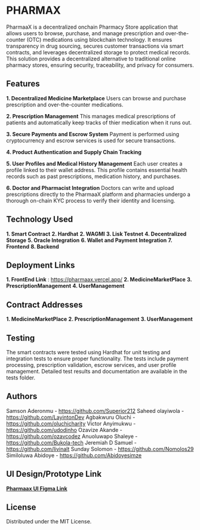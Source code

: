 # PHARMAX

PharmaaX is a decentralized onchain Pharmacy Store application that allows users to browse, purchase, and manage prescription and over-the-counter (OTC) medications using blockchain technology. It ensures transparency in drug sourcing, secures customer transactions via smart contracts, and leverages decentralized storage to protect medical records. This solution provides a decentralized alternative to traditional online pharmacy stores, ensuring security, traceability, and privacy for consumers.


## Features

**1. Decentralized Medicine Marketplace**
Users can browse and purchase prescription and over-the-counter medications.

**2. Prescription Management**
This manages medical prescriptions of patients and automatically keep tracks of thier medication when it runs out.

**3. Secure Payments and Escrow System**
Payment is performed using cryptocurrency and escrow services is used for secure transactions.

**4. Product Authentication and Supply Chain Tracking**

**5. User Profiles and Medical History Management**
Each user creates a profile linked to their wallet address. This profile contains essential health records such as past prescriptions, medication history, and purchases.

**6. Doctor and Pharmacist Integration**
Doctors can write and upload prescriptions directly to the PharmaaX platform and pharmacies undergo a thorough on-chain KYC process to verify their identity and licensing.


## Technology Used

**1. Smart Contract**
**2. Hardhat**
**2. WAGMI**
**3. Lisk Testnet**
**4. Decentralized Storage**
**5. Oracle Integration**
**6. Wallet and Payment Integration**
**7. Frontend**
**8. Backend**


## Deployment Links

**1. FrontEnd Link** : https://pharmaax.vercel.app/
**2. MedicineMarketPlace**
**3. PrescriptionManagement**
**4. UserManagement**

## Contract Addresses
**1. MedicineMarketPlace**
**2. PrescriptionManagement**
**3. UserManagement**

## Testing
The smart contracts were tested using Hardhat for unit testing and integration tests to ensure proper functionality. The tests include payment processing, prescription validation, escrow services, and user profile management. Detailed test results and documentation are available in the tests folder.

## Authors
Samson Aderonmu - https://github.com/Superior212
Saheed olayiwola - https://github.com/LayintonDev
Agbakwuru Oluchi - https://github.com/oluchicharity
Victor Anyimukwu -  https://github.com/udodinho
Ozavize Akande -  https://github.com/ozavcodez
Anuoluwapo Shaleye - https://github.com/Bukola-tech
Jeremiah D Samuel - https://github.com/livinalt
Sunday Solomon - https://github.com/Nomolos29
Similoluwa Abidoye - https://github.com/Abidoyesimze
  
## UI Design/Prototype Link
[**Pharmaax UI Figma Link**](https://www.figma.com/proto/WOBt683rj1vOYI1Ry7npY6/pharmaX-out?page-id=0%3A1&node-id=285-873&node-type=frame&viewport=-2390%2C819%2C0.23&t=t3jRr4tjj9SbQcMm-1&scaling=scale-down-width&content-scaling=fixed)


## License
Distributed under the MIT License.